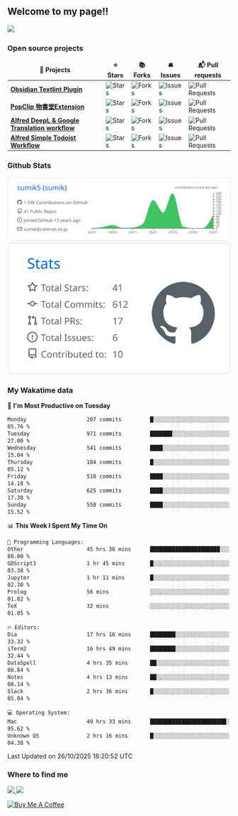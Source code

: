 
<h2>Welcome to my page!!</h2>

![](https://komarev.com/ghpvc/?username=shivase&color=red)

<h3>Open source projects</h3>
<table>
  <thead align="center">
    <tr border: none;>
      <td><b>🎁 Projects</b></td>
      <td><b>⭐ Stars</b></td>
      <td><b>📚 Forks</b></td>
      <td><b>🛎 Issues</b></td>
      <td><b>📬 Pull requests</b></td>
    </tr>
  </thead>
  <tbody>
    <tr>
      <td><a href="https://github.com/shivase/obsidian-textlint"><b>Obsidian Textlint Plugin</b></a></td>
      <td><img alt="Stars" src="https://img.shields.io/github/stars/shivase/obsidian-textlint?style=flat-square&labelColor=343b41"/></td>
      <td><img alt="Forks" src="https://img.shields.io/github/forks/shivase/obsidian-textlint?style=flat-square&labelColor=343b41"/></td>
      <td><img alt="Issues" src="https://img.shields.io/github/issues/shivase/obsidian-textlint?style=flat-square&labelColor=343b41"/></td>
      <td><img alt="Pull Requests" src="https://img.shields.io/github/issues-pr/shivase/obsidian-textlint?style=flat-square&labelColor=343b41"/></td>
    </tr>
    <tr>
      <td><a href="https://github.com/shivase/popclip-monokakido"><b>PopClip 物書堂Extension</b></a></td>
      <td><img alt="Stars" src="https://img.shields.io/github/stars/shivase/popclip-monokakido?style=flat-square&labelColor=343b41"/></td>
      <td><img alt="Forks" src="https://img.shields.io/github/forks/shivase/popclip-monokakido?style=flat-square&labelColor=343b41"/></td>
      <td><img alt="Issues" src="https://img.shields.io/github/issues/shivase/popclip-monokakido?style=flat-square&labelColor=343b41"/></td>
      <td><img alt="Pull Requests" src="https://img.shields.io/github/issues-pr/shivase/popclip-monokakido?style=flat-square&labelColor=343b41"/></td>
    </tr>
    <tr>
      <td><a href="https://github.com/shivase/alfred-workflow-deepl-google-translation"><b>Alfred DeepL & Google Translation workflow</b></a></td>
      <td><img alt="Stars" src="https://img.shields.io/github/stars/shivase/alfred-workflow-deepl-google-translation?style=flat-square&labelColor=343b41"/></td>
      <td><img alt="Forks" src="https://img.shields.io/github/forks/shivase/alfred-workflow-deepl-google-translation?style=flat-square&labelColor=343b41"/></td>
      <td><img alt="Issues" src="https://img.shields.io/github/issues/shivase/alfred-workflow-deepl-google-translation?style=flat-square&labelColor=343b41"/></td>
      <td><img alt="Pull Requests" src="https://img.shields.io/github/issues-pr/shivase/alfred-workflow-deepl-google-translation?style=flat-square&labelColor=343b41"/></td>
    </tr>
    <tr>
      <td><a href="https://github.com/shivase/alfred-simple-todoist"><b>Alfred Simple Todoist Workflow</b></a></td>
      <td><img alt="Stars" src="https://img.shields.io/github/stars/shivase/alfred-simple-todoist?style=flat-square&labelColor=343b41"/></td>
      <td><img alt="Forks" src="https://img.shields.io/github/forks/shivase/alfred-simple-todoist?style=flat-square&labelColor=343b41"/></td>
      <td><img alt="Issues" src="https://img.shields.io/github/issues/shivase/alfred-simple-todoist?style=flat-square&labelColor=343b41"/></td>
      <td><img alt="Pull Requests" src="https://img.shields.io/github/issues-pr/shivase/alfred-simple-todoist?style=flat-square&labelColor=343b41"/></td>
    </tr>
  </tbody>
</table>

<h3>Github Stats</h3>

![](https://raw.githubusercontent.com/shivase/profile-summary-cards/master/profile-summary-card-output/github/0-profile-details.svg)
![](https://raw.githubusercontent.com/shivase/profile-summary-cards/master/profile-summary-card-output/github/3-stats.svg)

<h3>My Wakatime data</h3>

<!--START_SECTION:waka-->
📅 **I'm Most Productive on Tuesday** 

```text
Monday                   207 commits         █░░░░░░░░░░░░░░░░░░░░░░░░   05.76 % 
Tuesday                  971 commits         ███████░░░░░░░░░░░░░░░░░░   27.00 % 
Wednesday                541 commits         ████░░░░░░░░░░░░░░░░░░░░░   15.04 % 
Thursday                 184 commits         █░░░░░░░░░░░░░░░░░░░░░░░░   05.12 % 
Friday                   510 commits         ████░░░░░░░░░░░░░░░░░░░░░   14.18 % 
Saturday                 625 commits         ████░░░░░░░░░░░░░░░░░░░░░   17.38 % 
Sunday                   558 commits         ████░░░░░░░░░░░░░░░░░░░░░   15.52 % 
```


📊 **This Week I Spent My Time On** 

```text
💬 Programming Languages: 
Other                    45 hrs 36 mins      ██████████████████████░░░   88.00 % 
GDScript3                1 hr 45 mins        █░░░░░░░░░░░░░░░░░░░░░░░░   03.38 % 
Jupyter                  1 hr 11 mins        █░░░░░░░░░░░░░░░░░░░░░░░░   02.30 % 
Prolog                   56 mins             ░░░░░░░░░░░░░░░░░░░░░░░░░   01.82 % 
TeX                      32 mins             ░░░░░░░░░░░░░░░░░░░░░░░░░   01.05 % 

🔥 Editors: 
Dia                      17 hrs 16 mins      ████████░░░░░░░░░░░░░░░░░   33.32 % 
iTerm2                   16 hrs 49 mins      ████████░░░░░░░░░░░░░░░░░   32.44 % 
DataSpell                4 hrs 35 mins       ██░░░░░░░░░░░░░░░░░░░░░░░   08.84 % 
Notes                    4 hrs 13 mins       ██░░░░░░░░░░░░░░░░░░░░░░░   08.14 % 
Slack                    2 hrs 36 mins       █░░░░░░░░░░░░░░░░░░░░░░░░   05.04 % 

💻 Operating System: 
Mac                      49 hrs 33 mins      ████████████████████████░   95.62 % 
Unknown OS               2 hrs 16 mins       █░░░░░░░░░░░░░░░░░░░░░░░░   04.38 % 
```


 Last Updated on 26/10/2025 18:20:52 UTC
<!--END_SECTION:waka-->

<h3>Where to find me</h3>
<p>
  <a href="https://www.twitter.com/sumik5">
    <img src="https://img.shields.io/badge/twitter-%231DA1F2.svg?&style=for-the-badge&logo=twitter&logoColor=white" height=25>
  </a>
  <a href="https://zenn.dev/shivase">
    <img src="https://img.shields.io/badge/-Zenn-03363D.svg?logo=zenn&style=flat-square" height=25>
  </a>
</p>

<p>
  <a href="https://www.buymeacoffee.com/shivase" target="_blank" rel="noreferrer nofollow">
    <img src="https://cdn.buymeacoffee.com/buttons/default-red.png" alt="Buy Me A Coffee" height="30" width="150" >
  </a>
</p>

